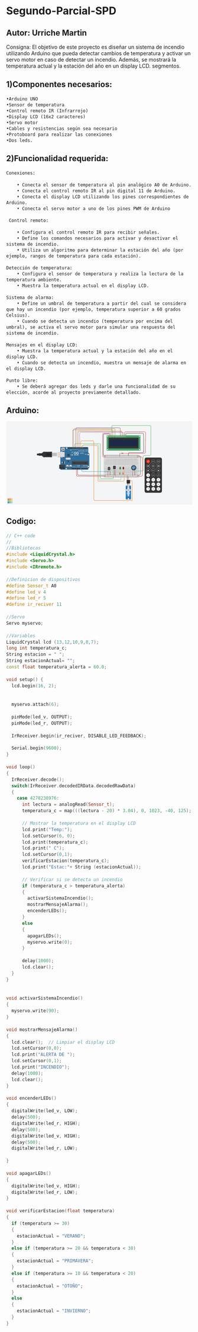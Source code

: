 # Segundo-Parcial-SPD
## Autor: Urriche Martin

Consigna: 
El objetivo de este proyecto es diseñar un sistema de incendio utilizando Arduino que pueda
detectar cambios de temperatura y activar un servo motor en caso de detectar un incendio.
Además, se mostrará la temperatura actual y la estación del año en un display LCD.
segmentos.

## 1)Componentes necesarios:

    •Arduino UNO
    •Sensor de temperatura
    •Control remoto IR (Infrarrojo)
    •Display LCD (16x2 caracteres)
    •Servo motor
    •Cables y resistencias según sea necesario
    •Protoboard para realizar las conexiones
    •Dos leds.

## 2)Funcionalidad requerida:

    Conexiones:

        • Conecta el sensor de temperatura al pin analógico A0 de Arduino.
        • Conecta el control remoto IR al pin digital 11 de Arduino.
        • Conecta el display LCD utilizando los pines correspondientes de Arduino.
        • Conecta el servo motor a uno de los pines PWM de Arduino 

     Control remoto:

        • Configura el control remoto IR para recibir señales.
        • Define los comandos necesarios para activar y desactivar el sistema de incendio.
        • Utiliza un algoritmo para determinar la estación del año (por ejemplo, rangos de temperatura para cada estación).

    Detección de temperatura:
        • Configura el sensor de temperatura y realiza la lectura de la temperatura ambiente.
        • Muestra la temperatura actual en el display LCD.

    Sistema de alarma:
        • Define un umbral de temperatura a partir del cual se considera que hay un incendio (por ejemplo, temperatura superior a 60 grados Celsius).
        • Cuando se detecta un incendio (temperatura por encima del umbral), se activa el servo motor para simular una respuesta del sistema de incendio.

    Mensajes en el display LCD:
        • Muestra la temperatura actual y la estación del año en el display LCD.
        • Cuando se detecta un incendio, muestra un mensaje de alarma en el display LCD.

    Punto libre:
        • Se deberá agregar dos leds y darle una funcionalidad de su elección, acorde al proyecto previamente detallado.

## Arduino:

![Tinkercad](Arduino.png)

## Codigo:

~~~ C++ 
// C++ code
//
//Bibliotecas
#include <LiquidCrystal.h>
#include <Servo.h>
#include <IRremote.h>

//Definicion de dispositivos
#define Sensor_t A0                
#define led_v 4              
#define led_r 5                     
#define ir_reciver 11

//Servo
Servo myservo;

//Variables
LiquidCrystal lcd (13,12,10,9,8,7);
long int temperatura_c;
String estacion = " ";
String estacionActual= "";
const float temperatura_alerta = 60.0;  

void setup() {
  lcd.begin(16, 2);

  
  myservo.attach(6);
  
  pinMode(led_v, OUTPUT);
  pinMode(led_r, OUTPUT);
  
  IrReceiver.begin(ir_reciver, DISABLE_LED_FEEDBACK);
  
  Serial.begin(9600); 
}

void loop() 
{
  IrReceiver.decode(); 
  switch(IrReceiver.decodedIRData.decodedRawData)
  {
    case 4278238976:
      int lectura = analogRead(Sensor_t);  
      temperatura_c = map(((lectura - 20) * 3.04), 0, 1023, -40, 125);

      // Mostrar la temperatura en el display LCD
      lcd.print("Temp:");
      lcd.setCursor(6, 0);
      lcd.print(temperatura_c);
      lcd.print(" C");
      lcd.setCursor(0,1);
      verificarEstacion(temperatura_c); 
      lcd.print("Estac:"+ String (estacionActual));

      // Verificar si se detecta un incendio 
      if (temperatura_c > temperatura_alerta) 
      {
        activarSistemaIncendio();  
        mostrarMensajeAlarma();  
        encenderLEDs();  
      } 
      else 
      {
        apagarLEDs(); 
        myservo.write(0);
      }

      delay(1000);
      lcd.clear();
  }
}


void activarSistemaIncendio() 
{
  myservo.write(90);  
}

void mostrarMensajeAlarma() 
{
  lcd.clear();  // Limpiar el display LCD
  lcd.setCursor(0,0);
  lcd.print("ALERTA DE ");
  lcd.setCursor(0,1);
  lcd.print("INCENDIO");
  delay(1000);
  lcd.clear();
}

void encenderLEDs() 
{
  digitalWrite(led_v, LOW); 
  delay(500);
  digitalWrite(led_r, HIGH);
  delay(500);
  digitalWrite(led_v, HIGH);
  delay(500);
  digitalWrite(led_r, LOW);

}

void apagarLEDs()
{
  digitalWrite(led_v, HIGH);  
  digitalWrite(led_r, LOW);  
}

void verificarEstacion(float temperatura) 
{
  if (temperatura >= 30) 
  {
    estacionActual = "VERANO";
  } 
  else if (temperatura >= 20 && temperatura < 30) 
  {
    estacionActual = "PRIMAVERA";
  } 
  else if (temperatura >= 10 && temperatura < 20) 
  {
    estacionActual = "OTOÑO";
  } 
  else 
  {
    estacionActual = "INVIERNO";
  }
}

